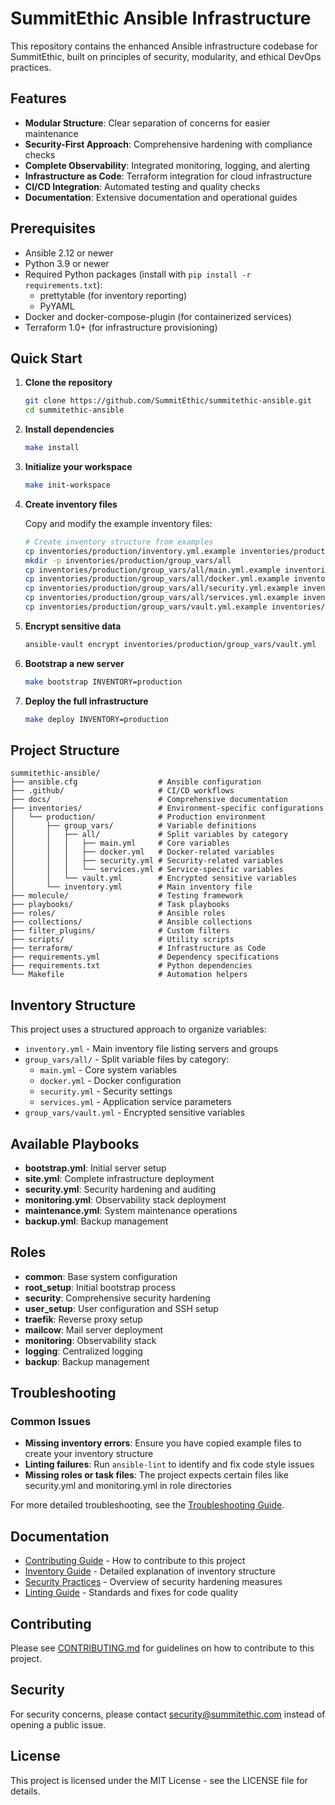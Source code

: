 # SummitEthic Ansible Infrastructure

This repository contains the enhanced Ansible infrastructure codebase for SummitEthic, built on principles of security, modularity, and ethical DevOps practices.

## Features

- **Modular Structure**: Clear separation of concerns for easier maintenance
- **Security-First Approach**: Comprehensive hardening with compliance checks
- **Complete Observability**: Integrated monitoring, logging, and alerting
- **Infrastructure as Code**: Terraform integration for cloud infrastructure
- **CI/CD Integration**: Automated testing and quality checks
- **Documentation**: Extensive documentation and operational guides

## Prerequisites

- Ansible 2.12 or newer
- Python 3.9 or newer
- Required Python packages (install with `pip install -r requirements.txt`):
  - prettytable (for inventory reporting)
  - PyYAML
- Docker and docker-compose-plugin (for containerized services)
- Terraform 1.0+ (for infrastructure provisioning)

## Quick Start

1. **Clone the repository**

   ```bash
   git clone https://github.com/SummitEthic/summitethic-ansible.git
   cd summitethic-ansible
   ```

2. **Install dependencies**

   ```bash
   make install
   ```

3. **Initialize your workspace**

   ```bash
   make init-workspace
   ```

4. **Create inventory files**

   Copy and modify the example inventory files:

   ```bash
   # Create inventory structure from examples
   cp inventories/production/inventory.yml.example inventories/production/inventory.yml
   mkdir -p inventories/production/group_vars/all
   cp inventories/production/group_vars/all/main.yml.example inventories/production/group_vars/all/main.yml
   cp inventories/production/group_vars/all/docker.yml.example inventories/production/group_vars/all/docker.yml
   cp inventories/production/group_vars/all/security.yml.example inventories/production/group_vars/all/security.yml
   cp inventories/production/group_vars/all/services.yml.example inventories/production/group_vars/all/services.yml
   cp inventories/production/group_vars/vault.yml.example inventories/production/group_vars/vault.yml
   ```

5. **Encrypt sensitive data**

   ```bash
   ansible-vault encrypt inventories/production/group_vars/vault.yml
   ```

6. **Bootstrap a new server**

   ```bash
   make bootstrap INVENTORY=production
   ```

7. **Deploy the full infrastructure**

   ```bash
   make deploy INVENTORY=production
   ```

## Project Structure

```
summitethic-ansible/
├── ansible.cfg                  # Ansible configuration
├── .github/                     # CI/CD workflows
├── docs/                        # Comprehensive documentation
├── inventories/                 # Environment-specific configurations
│   └── production/              # Production environment
│       ├── group_vars/          # Variable definitions
│       │   ├── all/             # Split variables by category
│       │   │   ├── main.yml     # Core variables
│       │   │   ├── docker.yml   # Docker-related variables
│       │   │   ├── security.yml # Security-related variables
│       │   │   └── services.yml # Service-specific variables
│       │   └── vault.yml        # Encrypted sensitive variables
│       └── inventory.yml        # Main inventory file
├── molecule/                    # Testing framework
├── playbooks/                   # Task playbooks
├── roles/                       # Ansible roles
├── collections/                 # Ansible collections
├── filter_plugins/              # Custom filters
├── scripts/                     # Utility scripts
├── terraform/                   # Infrastructure as Code
├── requirements.yml             # Dependency specifications
├── requirements.txt             # Python dependencies
└── Makefile                     # Automation helpers
```

## Inventory Structure

This project uses a structured approach to organize variables:

- `inventory.yml` - Main inventory file listing servers and groups
- `group_vars/all/` - Split variable files by category:
  - `main.yml` - Core system variables
  - `docker.yml` - Docker configuration
  - `security.yml` - Security settings
  - `services.yml` - Application service parameters
- `group_vars/vault.yml` - Encrypted sensitive variables

## Available Playbooks

- **bootstrap.yml**: Initial server setup
- **site.yml**: Complete infrastructure deployment
- **security.yml**: Security hardening and auditing
- **monitoring.yml**: Observability stack deployment
- **maintenance.yml**: System maintenance operations
- **backup.yml**: Backup management

## Roles

- **common**: Base system configuration
- **root_setup**: Initial bootstrap process
- **security**: Comprehensive security hardening
- **user_setup**: User configuration and SSH setup
- **traefik**: Reverse proxy setup
- **mailcow**: Mail server deployment
- **monitoring**: Observability stack
- **logging**: Centralized logging
- **backup**: Backup management

## Troubleshooting

### Common Issues

- **Missing inventory errors**: Ensure you have copied example files to create your inventory structure
- **Linting failures**: Run `ansible-lint` to identify and fix code style issues
- **Missing roles or task files**: The project expects certain files like security.yml and monitoring.yml in role directories

For more detailed troubleshooting, see the [Troubleshooting Guide](docs/troubleshooting.md).

## Documentation

- [Contributing Guide](docs/CONTRIBUTING.md) - How to contribute to this project
- [Inventory Guide](docs/inventory-guide.md) - Detailed explanation of inventory structure
- [Security Practices](docs/security-practices.md) - Overview of security hardening measures
- [Linting Guide](docs/linting-guide.md) - Standards and fixes for code quality

## Contributing

Please see [CONTRIBUTING.md](docs/CONTRIBUTING.md) for guidelines on how to contribute to this project.

## Security

For security concerns, please contact security@summitethic.com instead of opening a public issue.

## License

This project is licensed under the MIT License - see the LICENSE file for details.
